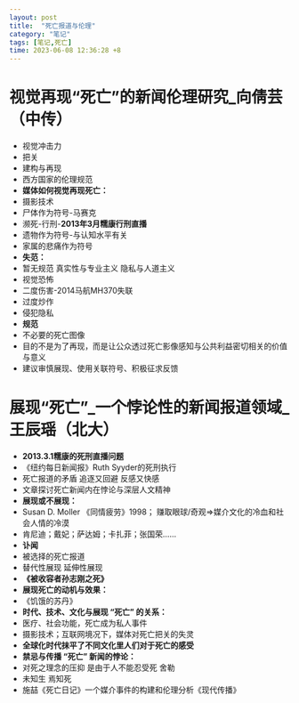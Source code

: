 ```yaml
---
layout: post
title:  "死亡报道与伦理"
category: "笔记"
tags: [笔记,死亡]
time: 2023-06-08 12:36:28 +8
---
```

# 视觉再现“死亡”的新闻伦理研究_向倩芸（中传）
- 视觉冲击力
- 把关
- 建构与再现
- 西方国家的伦理规范
- **媒体如何视觉再现死亡：**
- 摄影技术
- 尸体作为符号-马赛克
- 濒死-行刑-**2013年3月糯康行刑直播**
- 遗物作为符号-与认知水平有关
- 家属的悲痛作为符号
- **失范：**
- 暂无规范 真实性与专业主义 隐私与人道主义
- 视觉恐怖
- 二度伤害-2014马航MH370失联
- 过度炒作
- 侵犯隐私
- **规范**
- 不必要的死亡图像
- 目的不是为了再现，而是让公众透过死亡影像感知与公共利益密切相关的价值与意义
- 建议审慎展现、使用关联符号、积极征求反馈

# 展现“死亡”_一个悖论性的新闻报道领域_王辰瑶（北大）
- **2013.3.1糯康的死刑直播问题**
- 《纽约每日新闻报》Ruth Syyder的死刑执行
- 死亡报道的矛盾 追逐又回避 反感又快感
- 文章探讨死亡新闻内在悖论与深层人文精神
- **展现或不展现：**
- Susan D. Moller 《同情疲劳》1998； 赚取眼球/奇观=>媒介文化的冷血和社会人情的冷漠
- 肯尼迪；戴妃；萨达姆；卡扎菲；张国荣……
- **讣闻**
- 被选择的死亡报道
- 替代性展现 延伸性展现
- **《被收容者孙志刚之死》**
- **展现死亡的动机与效果：**
- 《饥饿的苏丹》
- **时代、技术、文化与展现 “死亡” 的关系：**
- 医疗、社会功能，死亡成为私人事件
- 摄影技术；互联网境况下，媒体对死亡把关的失灵
- **全球化时代抹平了不同文化里人们对于死亡的感受**
- **禁忌与传播 “死亡” 新闻的悖论：**
- 对死之理念的压抑 是由于人不能忍受死 舍勒
- 未知生 焉知死
- 施喆《死亡日记》一个媒介事件的构建和伦理分析《现代传播》